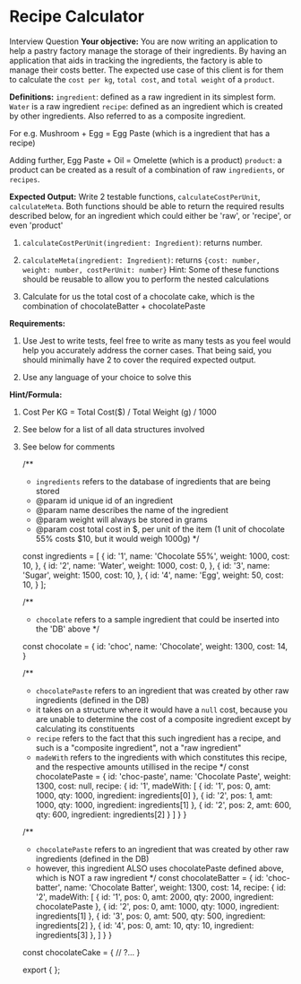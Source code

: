 # Recipe Calculator
Interview Question
**Your objective:**
You are now writing an application to help a pastry factory manage the storage of their ingredients. By having an application that aids in tracking the ingredients, the factory is able to manage their costs better. The expected use case of this client is for them to calculate the `cost per kg`, `total cost`, and `total weight` of a `product`.

**Definitions:**
`ingredient`: defined as a raw ingredient in its simplest form. `Water` is a raw ingredient
`recipe`: defined as an ingredient which is created by other ingredients. Also referred to as a composite ingredient.

For e.g. Mushroom + Egg = Egg Paste (which is a ingredient that has a recipe)

Adding further, Egg Paste + Oil = Omelette (which is a product)
`product`: a product can be created as a result of a combination of raw `ingredients`, or `recipes`.

**Expected Output:**
Write 2 testable functions, `calculateCostPerUnit`, `calculateMeta`. Both functions should be able to return the required results described below, for an ingredient which could either be 'raw', or 'recipe', or even 'product'
1) `calculateCostPerUnit(ingredient: Ingredient)`: returns number. 

2) `calculateMeta(ingredient: Ingredient)`: returns `{cost: number, weight: number, costPerUnit: number}` Hint: Some of these functions should be reusable to allow you to perform the nested calculations

3) Calculate for us the total cost of a chocolate cake, which is the combination of chocolateBatter + chocolatePaste

**Requirements:** 
1) Use Jest to write tests, feel free to write as many tests as you feel would help you accurately address the corner cases. That being said, you should minimally have 2 to cover the required expected output.

2) Use any language of your choice to solve this

**Hint/Formula:**
1) Cost Per KG = Total Cost($) / Total Weight (g) / 1000

2) See below for a list of all data structures involved

3) See below for comments 

    /**
     * `ingredients` refers to the database of ingredients that are being stored 
     * @param id unique id of an ingredient
     * @param name describes the name of the ingredient
     * @param weight will always be stored in grams
     * @param cost total cost in $, per unit of the item (1 unit of chocolate 55% costs $10, but it would weigh 1000g)
     */
    
    const ingredients = [
      {
        id: '1',
        name: 'Chocolate 55%',
        weight: 1000,
        cost: 10,
      },
      {
        id: '2',
        name: 'Water',
        weight: 1000,
        cost: 0,
      },
      {
        id: '3',
        name: 'Sugar',
        weight: 1500,
        cost: 10,
      },
      {
        id: '4',
        name: 'Egg',
        weight: 50,
        cost: 10,
      }
    ];
    
    /**
     * `chocolate` refers to a sample ingredient that could be inserted into the 'DB' above
     */
    
    const chocolate = {
      id: 'choc',
      name: 'Chocolate',
      weight: 1300,
      cost: 14,
    }
    
    /**
     * `chocolatePaste` refers to an ingredient that was created by other raw ingredients (defined in the DB)
     * it takes on a structure where it would have a `null` cost, because you are unable to determine the cost of a composite ingredient except by calculating its constituents
     * `recipe` refers to the fact that this such ingredient has a recipe, and such is a "composite ingredient", not a "raw ingredient"
     * `madeWith` refers to the ingredients with which constitutes this recipe, and the respective amounts utillised in the recipe
     */
    const chocolatePaste = {
      id: 'choc-paste',
      name: 'Chocolate Paste',
      weight: 1300,
      cost: null,
      recipe: {
        id: '1',
        madeWith: [
          {
            id: '1',
            pos: 0,
            amt: 1000,
            qty: 1000,
            ingredient: ingredients[0]
          },
          {
            id: '2',
            pos: 1,
            amt: 1000,
            qty: 1000,
            ingredient: ingredients[1]
          },
          {
            id: '2',
            pos: 2,
            amt: 600,
            qty: 600,
            ingredient: ingredients[2]
          }
        ]
      }
    }
    
    /**
     * `chocolatePaste` refers to an ingredient that was created by other raw ingredients (defined in the DB)
     * however, this ingredient ALSO uses chocolatePaste defined above, which is NOT a raw ingredient
     */
    const chocolateBatter = {
      id: 'choc-batter',
      name: 'Chocolate Batter',
      weight: 1300,
      cost: 14,
      recipe: {
        id: '2',
        madeWith: [
          {
            id: '1',
            pos: 0,
            amt: 2000,
            qty: 2000,
            ingredient: chocolatePaste
          },
          {
            id: '2',
            pos: 0,
            amt: 1000,
            qty: 1000,
            ingredient: ingredients[1]
          },
          {
            id: '3',
            pos: 0,
            amt: 500,
            qty: 500,
            ingredient: ingredients[2]
          },
          {
            id: '4',
            pos: 0,
            amt: 10,
            qty: 10,
            ingredient: ingredients[3]
          },
        ]
      }
    }
    
    const chocolateCake = {
      // ?...
    }
    
    
    export { };
